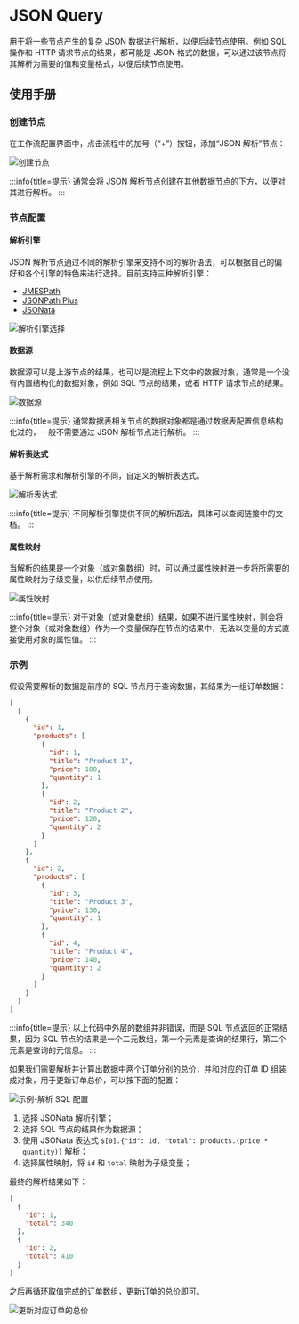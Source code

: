 # JSON Query

<PluginInfo name="workflow-json-query" link="/handbook/workflow-json-query" commercial="true"></PluginInfo>

用于将一些节点产生的复杂 JSON 数据进行解析，以便后续节点使用。例如 SQL 操作和 HTTP 请求节点的结果，都可能是 JSON 格式的数据，可以通过该节点将其解析为需要的值和变量格式，以便后续节点使用。

<CommercialInstallation></CommercialInstallation>

## 使用手册

### 创建节点

在工作流配置界面中，点击流程中的加号（“+”）按钮，添加“JSON 解析”节点：

![创建节点](https://static-docs.nocobase.com/7de796517539ad9dfc88b7160f1d0dd7.png)

:::info{title=提示}
通常会将 JSON 解析节点创建在其他数据节点的下方，以便对其进行解析。
:::

### 节点配置

#### 解析引擎

JSON 解析节点通过不同的解析引擎来支持不同的解析语法，可以根据自己的偏好和各个引擎的特色来进行选择。目前支持三种解析引擎：

- [JMESPath](https://jmespath.org/)
- [JSONPath Plus](https://jsonpath-plus.github.io/JSONPath/docs/ts/)
- [JSONata](https://jsonata.org/)

![解析引擎选择](https://static-docs.nocobase.com/29be3b92a62b7d20312d1673e749f2ec.png)

#### 数据源

数据源可以是上游节点的结果，也可以是流程上下文中的数据对象，通常是一个没有内置结构化的数据对象，例如 SQL 节点的结果，或者 HTTP 请求节点的结果。

![数据源](https://static-docs.nocobase.com/f5a97e20693b3d30b3a994a576aa282d.png)

:::info{title=提示}
通常数据表相关节点的数据对象都是通过数据表配置信息结构化过的，一般不需要通过 JSON 解析节点进行解析。
:::

#### 解析表达式

基于解析需求和解析引擎的不同，自定义的解析表达式。

![解析表达式](https://static-docs.nocobase.com/181abd162fd32c09b62f6aa1d1cb3ed4.png)

:::info{title=提示}
不同解析引擎提供不同的解析语法，具体可以查阅链接中的文档。
:::

#### 属性映射

当解析的结果是一个对象（或对象数组）时，可以通过属性映射进一步将所需要的属性映射为子级变量，以供后续节点使用。

![属性映射](https://static-docs.nocobase.com/b876abe4ccf6b4709eb8748f21ef3527.png)

:::info{title=提示}
对于对象（或对象数组）结果，如果不进行属性映射，则会将整个对象（或对象数组）作为一个变量保存在节点的结果中，无法以变量的方式直接使用对象的属性值。
:::

### 示例

假设需要解析的数据是前序的 SQL 节点用于查询数据，其结果为一组订单数据：

```json
[
  [
    {
      "id": 1,
      "products": [
        {
          "id": 1,
          "title": "Product 1",
          "price": 100,
          "quantity": 1
        },
        {
          "id": 2,
          "title": "Product 2",
          "price": 120,
          "quantity": 2
        }
      ]
    },
    {
      "id": 2,
      "products": [
        {
          "id": 3,
          "title": "Product 3",
          "price": 130,
          "quantity": 1
        },
        {
          "id": 4,
          "title": "Product 4",
          "price": 140,
          "quantity": 2
        }
      ]
    }
  ]
]
```

:::info{title=提示}
以上代码中外层的数组并非错误，而是 SQL 节点返回的正常结果，因为 SQL 节点的结果是一个二元数组，第一个元素是查询的结果行，第二个元素是查询的元信息。
:::

如果我们需要解析并计算出数据中两个订单分别的总价，并和对应的订单 ID 组装成对象，用于更新订单总价，可以按下面的配置：

![示例-解析 SQL 配置](https://static-docs.nocobase.com/e62322a868b26ff98120bfcd6dcdb3bd.png)

1. 选择 JSONata 解析引擎；
2. 选择 SQL 节点的结果作为数据源；
3. 使用 JSONata 表达式 `$[0].{"id": id, "total": products.(price * quantity)}` 解析；
4. 选择属性映射，将 `id` 和 `total` 映射为子级变量；

最终的解析结果如下：

```json
[
  {
    "id": 1,
    "total": 340
  },
  {
    "id": 2,
    "total": 410
  }
]
```

之后再循环取值完成的订单数组，更新订单的总价即可。

![更新对应订单的总价](https://static-docs.nocobase.com/b3329b0efe4471f5eed1f0673bef740e.png)
